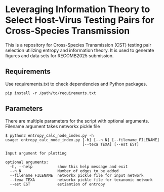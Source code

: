 # Leveraging Information Theory to Select Host-Virus Testing Pairs for Cross-Species Transmission

This is a repository for Cross-Species Transmission (CST) testing pair selection utilizing entropy and information theory. It is used to generate figures and data sets for RECOMB2025 submission.

## Requirements
Use requirements.txt to check dependencies and Python packages. 

```
pip install -r /path/to/requirements.txt
```
## Parameters
There are multiple parameters for the script with optional arguments. Filename argument takes networkx pickle file 
```
$ python3 entropy_calc_node_index.py -h
usage: entropy_calc_node_index.py [-h] [--n N] [--filename FILENAME]
                                  [--texa TEXA] [--est EST]

Input argument for plotting

optional arguments:
  -h, --help           show this help message and exit
  --n N                Number of edges to be added
  --filename FILENAME  networkx pickle file for input network
  --texa TEXA          networkx pickle file for texanomic network
  --est EST            estiamtion of entropy

```
